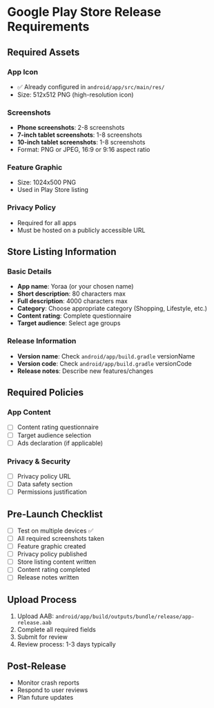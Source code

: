 # Google Play Store Release Requirements

## Required Assets

### App Icon
- ✅ Already configured in `android/app/src/main/res/`
- Size: 512x512 PNG (high-resolution icon)

### Screenshots
- **Phone screenshots**: 2-8 screenshots
- **7-inch tablet screenshots**: 1-8 screenshots  
- **10-inch tablet screenshots**: 1-8 screenshots
- Format: PNG or JPEG, 16:9 or 9:16 aspect ratio

### Feature Graphic
- Size: 1024x500 PNG
- Used in Play Store listing

### Privacy Policy
- Required for all apps
- Must be hosted on a publicly accessible URL

## Store Listing Information

### Basic Details
- **App name**: Yoraa (or your chosen name)
- **Short description**: 80 characters max
- **Full description**: 4000 characters max
- **Category**: Choose appropriate category (Shopping, Lifestyle, etc.)
- **Content rating**: Complete questionnaire
- **Target audience**: Select age groups

### Release Information
- **Version name**: Check `android/app/build.gradle` versionName
- **Version code**: Check `android/app/build.gradle` versionCode
- **Release notes**: Describe new features/changes

## Required Policies

### App Content
- [ ] Content rating questionnaire
- [ ] Target audience selection
- [ ] Ads declaration (if applicable)

### Privacy & Security
- [ ] Privacy policy URL
- [ ] Data safety section
- [ ] Permissions justification

## Pre-Launch Checklist

- [ ] Test on multiple devices ✅
- [ ] All required screenshots taken
- [ ] Feature graphic created
- [ ] Privacy policy published
- [ ] Store listing content written
- [ ] Content rating completed
- [ ] Release notes written

## Upload Process

1. Upload AAB: `android/app/build/outputs/bundle/release/app-release.aab`
2. Complete all required fields
3. Submit for review
4. Review process: 1-3 days typically

## Post-Release

- Monitor crash reports
- Respond to user reviews
- Plan future updates
